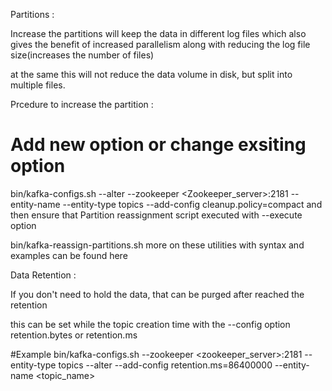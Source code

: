 Partitions :

Increase the partitions will keep the data in different log files which also gives the benefit of increased parallelism along with reducing the log file size(increases the number of files)

at the same this will not reduce the data volume in disk, but split into multiple files.

Prcedure to increase the partition :

# Add new option or change exsiting option 
 
bin/kafka-configs.sh --alter --zookeeper <Zookeeper_server>:2181 --entity-name <topicName> --entity-type topics --add-config cleanup.policy=compact
and then ensure that Partition reassignment script executed with --execute option

bin/kafka-reassign-partitions.sh
more on these utilities with syntax and examples can be found here

Data Retention :

If you don't need to hold the data, that can be purged after reached the retention

this can be set while the topic creation time with the --config option retention.bytes or retention.ms

#Example bin/kafka-configs.sh --zookeeper <zookeeper_server>:2181 --entity-type topics --alter --add-config retention.ms=86400000 --entity-name <topic_name>
